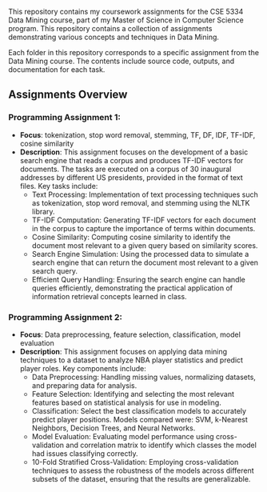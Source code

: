 This repository contains my coursework assignments for the CSE 5334 Data Mining course, part of my Master of Science in Computer Science program. This repository contains a collection of assignments demonstrating various concepts and techniques in Data Mining.

Each folder in this repository corresponds to a specific assignment from the Data Mining course. The contents include source code, outputs, and documentation for each task.

## Assignments Overview

### Programming Assignment 1:

-   **Focus**: tokenization, stop word removal, stemming, TF, DF, IDF, TF-IDF, cosine similarity
-   **Description**: This assignment focuses on the development of a basic search engine that reads a corpus and produces TF-IDF vectors for documents. The tasks are executed on a corpus of 30 inaugural addresses by different US presidents, provided in the format of text files. Key tasks include:
    -	Text Processing: Implementation of text processing techniques such as tokenization, stop word removal, and stemming using the NLTK library.
    -	TF-IDF Computation: Generating TF-IDF vectors for each document in the corpus to capture the importance of terms within documents.
    -	Cosine Similarity: Computing cosine similarity to identify the document most relevant to a given query based on similarity scores.
    -	Search Engine Simulation: Using the processed data to simulate a search engine that can return the document most relevant to a given search query.
    -	Efficient Query Handling: Ensuring the search engine can handle queries efficiently, demonstrating the practical application of information retrieval concepts learned in class.

### Programming Assignment 2:

- 	**Focus**: Data preprocessing, feature selection, classification, model evaluation
-	**Description**: This assignment focuses on applying data mining techniques to a dataset to analyze NBA player statistics and predict player roles. Key components include:
	-	Data Preprocessing: Handling missing values, normalizing datasets, and preparing data for analysis.
	-	Feature Selection: Identifying and selecting the most relevant features based on statistical analysis for use in modeling.
	-	Classification: Select the best classification models to accurately predict player positions. Models compared were: SVM, k-Nearest Neighbors, Decision Trees, and Neural Networks.
	-	Model Evaluation: Evaluating model performance using cross-validation and correlation matrix to identify which classes the model had issues classifying correctly.
	-	10-Fold Stratified Cross-Validation: Employing cross-validation techniques to assess the robustness of the models across different subsets of the dataset, ensuring that the results are generalizable.